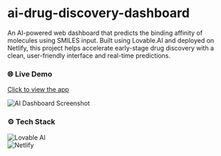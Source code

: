 # ai-drug-discovery-dashboard

An AI-powered web dashboard that predicts the binding affinity of molecules using SMILES input. Built using Lovable.AI and deployed on Netlify, this project helps accelerate early-stage drug discovery with a clean, user-friendly interface and real-time predictions.

### 🌐 Live Demo  
[Click to view the app](https://vermillion-tulumba-0eab35.netlify.app/)

![AI Dashboard Screenshot](screenshot.png)

### ⚙️ Tech Stack  
![Lovable AI](https://img.shields.io/badge/Built%20with-LovableAI-blue)  
![Netlify](https://img.shields.io/badge/Deployed%20on-Netlify-brightgreen)
